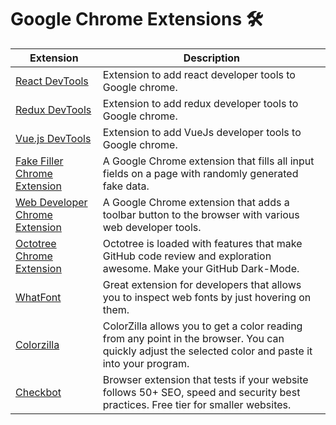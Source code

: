 # Google Chrome Extensions 🛠

| Extension | Description |
| --------- | ----------- |
[React DevTools](https://chrome.google.com/webstore/detail/react-developer-tools/fmkadmapgofadopljbjfkapdkoienihi) | Extension to add react developer tools to Google chrome.
[Redux DevTools](https://chrome.google.com/webstore/detail/redux-devtools/lmhkpmbekcpmknklioeibfkpmmfibljd) | Extension to add redux developer tools to Google chrome.
[Vue.js DevTools](https://chrome.google.com/webstore/detail/vuejs-devtools/nhdogjmejiglipccpnnnanhbledajbpd) | Extension to add VueJs developer tools to Google chrome.
[Fake Filler Chrome Extension](https://chrome.google.com/webstore/detail/fake-filler/bnjjngeaknajbdcgpfkgnonkmififhfo) | A Google Chrome extension that fills all input fields on a page with randomly generated fake data.
[Web Developer Chrome Extension](https://chrome.google.com/webstore/detail/web-developer/bfbameneiokkgbdmiekhjnmfkcnldhhm) | A Google Chrome extension that adds a toolbar button to the browser with various web developer tools.
[Octotree Chrome Extension](https://www.octotree.io/) |  Octotree is loaded with features that make GitHub code review and exploration awesome. Make your GitHub Dark-Mode.
[WhatFont](https://chrome.google.com/webstore/detail/whatfont/jabopobgcpjmedljpbcaablpmlmfcogm) | Great extension for developers that allows you to inspect web fonts by just hovering on them.
[Colorzilla](https://chrome.google.com/webstore/detail/colorzilla/bhlhnicpbhignbdhedgjhgdocnmhomnp) | ColorZilla allows you to get a color reading from any point in the browser. You can quickly adjust the selected color and paste it into your program.
[Checkbot](https://www.checkbot.io/) | Browser extension that tests if your website follows 50+ SEO, speed and security best practices. Free tier for smaller websites.

